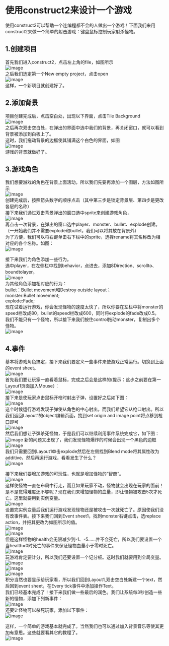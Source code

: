 # 使用construct2来设计一个游戏
使用construct2可以帮助一个连编程都不会的人做出一个游戏！下面我们来用construct2来做一个简单的射击游戏：键盘鼠标控制玩家射杀怪物。<br>
## 1.创建项目
首先我们进入construct2，点击左上角的file，如图所示<br>
![image](http://thyrsi.com/t6/387/1539563887x1822611359.png)<br>
之后我们选定第一个New empty project，点击open<br>
![image](http://thyrsi.com/t6/387/1539563935x1822611359.png)<br>
这样，一个新项目就创建好了。
## 2.添加背景
项目创建完成后，点击空白处，出现以下界面，点击Tile Background<br>
![image](http://thyrsi.com/t6/387/1539563968x1822611359.png)<br>
之后再次双击空白处，在弹出的界面中选中我们的背景，再关闭窗口，就可以看到背景被添加到白板上了。<br>
这时，我们拖动背景的边框使其铺满这个白色的界面，如图<br>
![image](http://thyrsi.com/t6/387/1539564003x1822611359.png)<br>
游戏的背景就做好了。<br>
## 3.游戏角色
我们想要游戏的角色在背景上面活动，所以我们先要再添加一个图层，方法如图所示<br>
![image](http://thyrsi.com/t6/387/1539564061x-1376440138.png)<br>
创建完成后，按照箭头数字的顺序点击（其中第三步是锁定背景层、第四步是更改各层的名称）<br>
接下来我们通过双击背景弹出的窗口选中sprite来创建游戏角色，<br>
![image](http://thyrsi.com/t6/387/1539564090x-1376440138.png)<br>
再点击一次背景，在弹出的窗口选中player、monster、bullet、explode创建。（一开始我们并不需要explode和bullet，我们可以将其放在背景外）<br>
为了方便，我们可以将右键单击右下栏中的sprite，选择rename将其名称改为相对应的各个名称。如图：<br>
![image](http://thyrsi.com/t6/387/1539564124x-1376440138.png)<br>

接下来我们为角色添加一些行为。<br>
选中player，在左侧栏中找到behavior，点进去，添加8Direction、scrollto、boundtolayer。<br>
![image](http://thyrsi.com/t6/387/1539564156x-1376440138.png)<br>
为其他角色添加相对应的行为：<br>
bullet：Bullet movement和Destroy outside layout；<br>
monster:Bullet movement;<br>
explode:Fade;<br>
现在试着运行游戏，你会发现怪物的速度太快了，所以你要在左栏中将monster的speed栏改成80，bullet的speed栏改成600，同时将explode的fade改成0.5。<br>
我们不能只有一个怪物，所以接下来我们按住control拖动monster，复制出多个怪物。<br>
![image](http://thyrsi.com/t6/387/1539564233x-1404775605.png)
## 4.事件
基本将游戏角色搞定，接下来我们要定义一些事件来使游戏正常运行。切换到上面的event sheet。<br>
![image](http://thyrsi.com/t6/387/1539564276x-1404775605.png)<br>
首先我们要让玩家一直看着鼠标，完成之后会是这样的(提示：这步之前要在第一Layout1页面加入Mouse）：<br>
![image](http://thyrsi.com/t6/387/1539564312x-1404775605.png)<br>
接下来是使玩家点击鼠标开枪时射出子弹，设置好之后如下图：<br>
![image](http://thyrsi.com/t6/387/1539564345x-1404775605.png)<br>
这个时候运行游戏发现子弹使从角色的中心射出，而我们希望它从枪口射出。所以我们返回Layout1的object编辑页面，找到set origin and image point将点移到枪口即可<br>
![image](http://thyrsi.com/t6/387/1539564375x-1404775605.png)<br>
然后我们想让子弹杀死怪物，于是我们可以继续利用事件系统完成它，如下图：<br>
![image](http://thyrsi.com/t6/387/1539564428x-1404775605.png)
新的问题又出现了，我们发现怪物爆炸的时候会出现一个黑色的边框<br>
![image](http://thyrsi.com/t6/387/1539564443x-1404775605.png)<br>
我们只需要回到Layout1单击explode然后在左侧找到Blend mode将其属性改为additive，然后再运行游戏，看看发生了什么？<br>
![image](http://thyrsi.com/t6/387/1539564468x-1404775605.png)<br>

接下来我们要增加游戏的可玩性，也就是增加怪物的“智商”。<br>
![image](http://thyrsi.com/t6/387/1539564512x-1404775605.png)<br>
这样使怪物一直在布局中行走，而且如果玩家不动，怪物就会出现在玩家的面前！<br>
是不是觉得难度还不够呢？现在我们来增加怪物的血量，即让怪物被攻击5次才死亡。这里就要用到实例变量。<br>
![image](http://thyrsi.com/t6/387/1539564646x-1404755462.png)<br>
设置完实例变量后我们运行游戏发现怪物还是被攻击一次就死亡了。原因使我们没有改事件表。接下来我们回到Event sheet1，找到monster右键点击，选replace action，并把其更改为如图所示的值。<br>
![image](http://thyrsi.com/t6/387/1539564569x-1404775605.png)<br>
![image](http://thyrsi.com/t6/387/1539564675x-1404755462.png)<br>
但是这样怪物的health会无限减少到-1、-5……并不会死亡，所以我们要设置一个当health=0时死亡的事件来保证怪物血量小于零时死亡。<br>
![image](http://thyrsi.com/t6/387/1539564928x-1404755516.png)<br>
玩游戏肯定要计分，所以我们还要设置一个记分板。这时我们就要用到全局变量。<br>
![image](http://thyrsi.com/t6/387/1539564961x-1404755516.png)<br>
![image](http://thyrsi.com/t6/387/1539564979x-1404755516.png)<br>
![image](http://thyrsi.com/t6/387/1539564993x-1404755516.png)<br>
积分当然也要显示给玩家看，所以我们回到Layout1,双击空白处新建一个text，然后回到event sheet，在Every tick事件中添加操作Text。<br>
我们已经基本完成了！接下来我们做一些最后的润色。我们让系统每3秒创造一些新的怪物，添加下列新事件：<br>
![image](http://thyrsi.com/t6/387/1539565015x-1404755516.png)<br>
还要让怪物可以杀死玩家，添加以下事件：<br>
![image](http://thyrsi.com/t6/387/1539565030x-1404755516.png)<br>

这样，一个简单的游戏基本就完成了。当然我们也可以通过加入背景音乐等使其更加有意思。这些就要看其它的教程了。<br>
![image](http://thyrsi.com/t6/387/1539565059x-1404755516.png)